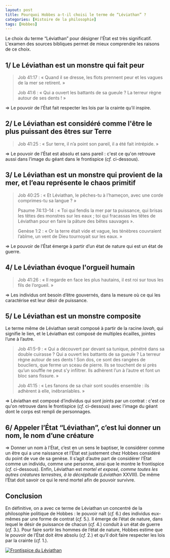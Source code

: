 ```yaml
---
layout: post
title: Pourquoi Hobbes a-t-il choisi le terme de “Léviathan” ?
categories: [Histoire de la philosophie]
tags: [Hobbes]
---
```


Le choix du terme “Léviathan” pour désigner l'État est très significatif. L'examen des sources bibliques permet de mieux comprendre les raisons de ce choix.

## 1/ Le Léviathan est un monstre qui fait peur

>Job 41:17 : « Quand il se dresse, les flots prennent peur et les vagues de la mer se retirent. »
>
>Job 41:6 : « Qui a ouvert les battants de sa gueule ? La terreur règne autour de ses dents ! »

&rArr; Le pouvoir de l’État fait respecter les lois par la crainte qu’il inspire.

## 2/ Le Léviathan est considéré comme l'être le plus puissant des êtres sur Terre

>Job 41:25 : « Sur terre, il n’a point son pareil, il a été fait intrépide. »

&rArr; Le pouvoir de l’État est absolu et sans pareil : c'est ce qu'on retrouve aussi dans l’image du géant dans le frontispice (_cf._ ci-dessous).
 

## 3/ Le Léviathan est un monstre qui provient de la mer, et l’eau représente le chaos primitif

>Job 40:25 : « Et Léviathan, le pêches-tu à l’hameçon, avec une corde comprimes-tu sa langue ? »
>
>Psaume 74:13-14 : « Toi qui fendis la mer par ta puissance, qui brisas les têtes des monstres sur les eaux ; toi qui fracassas les têtes de Léviathan pour en faire la pâture des bêtes sauvages ».
>
>Genèse 1:2 : « Or la terre était vide et vague, les ténèbres couvraient l’abîme, un vent de Dieu tournoyait sur les eaux. »

&rArr; Le pouvoir de l’État émerge à partir d’un état de nature qui est un état de guerre.

## 4/ Le Léviathan évoque l'orgueil humain

> Job 41:26 : « Il regarde en face les plus hautains, il est roi sur tous les fils de l’orgueil. »

&rArr; Les individus ont besoin d’être gouvernés, dans la mesure où ce qui les caractérise est leur désir de puissance.


## 5/ Le Léviathan est un monstre composite

Le terme même de Léviathan serait composé à partir de la racine _lavah_, qui signifie le lien, et le Léviathan est composé de multiples écailles, jointes l’une à l’autre.

>Job 41:5-9 : « Qui a découvert par devant sa tunique, pénétré dans sa double cuirasse ? Qui a ouvert les battants de sa gueule ? La terreur règne autour de ses dents ! Son dos, ce sont des rangées de boucliers, que ferme un sceau de pierre. Ils se touchent de si près qu’un souffle ne peut s’y infiltrer. Ils adhèrent l’un à l’autre et font un bloc sans fissure. »
>
>Job 41:15 : « Les fanons de sa chair sont soudés ensemble : ils adhèrent à elle, inébranlables. »

&rArr; Léviathan est composé d’individus qui sont joints par un contrat : c'est ce qu'on retrouve dans le frontispice (_cf._ ci-dessous) avec l'image du géant dont le corps est rempli de personnages.

 
## 6/ Appeler l’État “Léviathan”, c’est lui donner un nom, le nom d’une créature

&rArr; Donner un nom à l’État, c’est en un sens le baptiser, le considérer comme un être qui a une naissance et l’État est justement chez Hobbes considéré du point de vue de sa genèse. Il s’agit d’autre part de considérer l’État comme un individu, comme une personne, ainsi que le montre le frontispice (_cf._ ci-dessous). Enfin, Léviathan est <cite>mortel et exposé, comme toutes les autres créatures terrestres, à la décrépitude</cite> (_Léviathan_ XXVIII). De même l’État doit savoir ce qui le rend mortel afin de pouvoir survivre.


## Conclusion

En définitive, on a avec ce terme de Léviathan un concentré de la philosophie politique de Hobbes : le pouvoir naît (_cf._ 6.) des individus eux-mêmes par une forme de contrat (_cf._ 5.). Il émerge de l’état de nature, dans lequel le désir de puissance de chacun (_cf._ 4.) conduit à un état de guerre (_cf._ 3.). Pour faire sortir les hommes de l’état de nature, Hobbes estime que le pouvoir de l’État doit être absolu (_cf._ 2.) et qu’il doit faire respecter les lois par la crainte (_cf._ 1.).


[![Frontispice du Léviathan](https://upload.wikimedia.org/wikipedia/commons/9/9d/Leviathan_livre.jpg)](https://upload.wikimedia.org/wikipedia/commons/9/9d/Leviathan_livre.jpg)